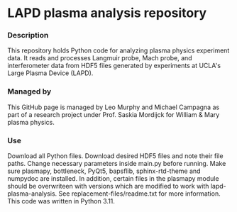 # LAPD plasma analysis repository
### Description
This repository holds Python code for analyzing plasma physics experiment data. It reads and processes Langmuir probe, Mach probe, and interferometer data from HDF5 files generated by experiments at UCLA's Large Plasma Device (LAPD).
### Managed by
This GitHub page is managed by Leo Murphy and Michael Campagna as part of a research project under Prof. Saskia Mordijck for William & Mary plasma physics.
### Use
Download all Python files. Download desired HDF5 files and note their file paths. Change necessary parameters inside main.py before running. Make sure plasmapy, bottleneck, PyQt5, bapsflib, sphinx-rtd-theme and numpydoc are installed. In addition, certain files in the plasmapy module should be overwriteen with versions which are modified to work with lapd-plasma-analysis. See replacement-files/readme.txt for more information. This code was written in Python 3.11.
